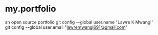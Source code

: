 # my.portfolio
an open source portfolio
git config --global user.name "Lawre K Mwangi"
git config --global user.email "lawremwangi691@gmail.com"
